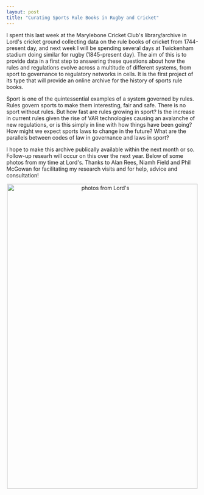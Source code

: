 ```yaml
---
layout: post
title: "Curating Sports Rule Books in Rugby and Cricket"
---
```


I spent this last week at the Marylebone Cricket Club's library/archive in Lord's cricket ground collecting data on the rule books of cricket from 1744-present day, and next week I will be spending several days at Twickenham stadium doing similar for rugby (1845-present day).
The aim of this is to provide data in a first step to answering these questions about how the rules and regulations evolve across a multitude of different systems, from sport to governance to regulatory networks in cells. 
It is the first project of its type that will provide an online archive for the history of sports rule books.

Sport is one of the quintessential examples of a system governed by rules. Rules govern sports to make them interesting, fair and safe. There is no sport without rules. But how fast are rules growing in sport? Is the increase 
in current rules given the rise of VAR technologies causing an avalanche of new regulations, or is this simply in line with how things have been going? How might we expect sports laws to change in the future? What are the 
parallels between codes of law in governance and laws in sport?

I hope to make this archive publically available within the next month or so. Follow-up researh will occur on this over the next year. Below of some photos from my time at Lord's. Thanks to Alan Rees, Niamh Field and Phil McGowan 
for facilitating my research visits and for help, advice and consultation! 

<div style="text-align: center;">
  <img src="https://jamesholehouse.github.io/_posts/comb-photos.png" alt="photos from Lord's" title="" width="500" height="800">
</div>
